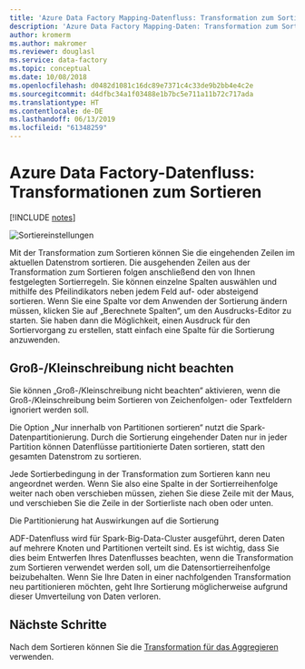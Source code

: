 ```yaml
---
title: 'Azure Data Factory Mapping-Datenfluss: Transformation zum Sortieren'
description: 'Azure Data Factory Mapping-Daten: Transformation zum Sortieren'
author: kromerm
ms.author: makromer
ms.reviewer: douglasl
ms.service: data-factory
ms.topic: conceptual
ms.date: 10/08/2018
ms.openlocfilehash: d0482d1081c16dc89e7371c4c33de9b2bb4e4c2e
ms.sourcegitcommit: d4dfbc34a1f03488e1b7bc5e711a11b72c717ada
ms.translationtype: HT
ms.contentlocale: de-DE
ms.lasthandoff: 06/13/2019
ms.locfileid: "61348259"
---
```

# <a name="azure-data-factory-data-flow-sort-transformations"></a>Azure Data Factory-Datenfluss: Transformationen zum Sortieren

[!INCLUDE [notes](../../includes/data-factory-data-flow-preview.md)]

![Sortiereinstellungen](media/data-flow/sort.png "Sortieren")

Mit der Transformation zum Sortieren können Sie die eingehenden Zeilen im aktuellen Datenstrom sortieren. Die ausgehenden Zeilen aus der Transformation zum Sortieren folgen anschließend den von Ihnen festgelegten Sortierregeln. Sie können einzelne Spalten auswählen und mithilfe des Pfeilindikators neben jedem Feld auf- oder absteigend sortieren. Wenn Sie eine Spalte vor dem Anwenden der Sortierung ändern müssen, klicken Sie auf „Berechnete Spalten“, um den Ausdrucks-Editor zu starten. Sie haben dann die Möglichkeit, einen Ausdruck für den Sortiervorgang zu erstellen, statt einfach eine Spalte für die Sortierung anzuwenden.

## <a name="case-insensitive"></a>Groß-/Kleinschreibung nicht beachten
Sie können „Groß-/Kleinschreibung nicht beachten“ aktivieren, wenn die Groß-/Kleinschreibung beim Sortieren von Zeichenfolgen- oder Textfeldern ignoriert werden soll.

Die Option „Nur innerhalb von Partitionen sortieren“ nutzt die Spark-Datenpartitionierung. Durch die Sortierung eingehender Daten nur in jeder Partition können Datenflüsse partitionierte Daten sortieren, statt den gesamten Datenstrom zu sortieren.

Jede Sortierbedingung in der Transformation zum Sortieren kann neu angeordnet werden. Wenn Sie also eine Spalte in der Sortierreihenfolge weiter nach oben verschieben müssen, ziehen Sie diese Zeile mit der Maus, und verschieben Sie die Zeile in der Sortierliste nach oben oder unten.

Die Partitionierung hat Auswirkungen auf die Sortierung

ADF-Datenfluss wird für Spark-Big-Data-Cluster ausgeführt, deren Daten auf mehrere Knoten und Partitionen verteilt sind. Es ist wichtig, dass Sie dies beim Entwerfen Ihres Datenflusses beachten, wenn die Transformation zum Sortieren verwendet werden soll, um die Datensortierreihenfolge beizubehalten. Wenn Sie Ihre Daten in einer nachfolgenden Transformation neu partitionieren möchten, geht Ihre Sortierung möglicherweise aufgrund dieser Umverteilung von Daten verloren.

## <a name="next-steps"></a>Nächste Schritte

Nach dem Sortieren können Sie die [Transformation für das Aggregieren](data-flow-aggregate.md) verwenden.
